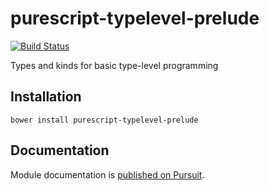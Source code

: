 # purescript-typelevel-prelude

[![Build Status](https://travis-ci.org/purescript/purescript-typelevel-prelude.svg?branch=master)](https://travis-ci.org/purescript/purescript-typelevel-prelude)

Types and kinds for basic type-level programming

## Installation

```
bower install purescript-typelevel-prelude
```

## Documentation

Module documentation is [published on Pursuit](http://pursuit.purescript.org/packages/purescript-typelevel-prelude).
